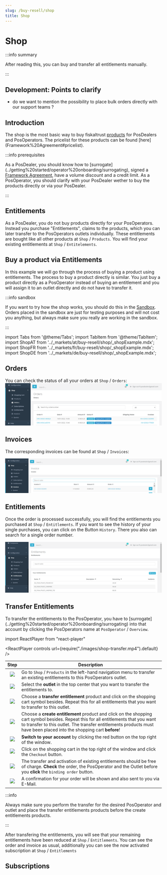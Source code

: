 ```yaml
---
slug: /buy-resell/shop
title: Shop
---
```

# Shop

:::info summary

After reading this, you can buy and transfer all entitlements manually.

:::

## Development: Points to clarify
- do we want to mention the possibility to place bulk orders directly with our support teams ?

## Introduction

The shop is the most basic way to buy fiskaltrust [products](products) for PosDealers and PosOperators. The pricelist for these products can be found [here] (Framework%20Agreement#pricelist).

:::info prerequisites

As a PosDealer, you should know how to [surrogate] (../getting%20started/operator%20onboarding/surrogating), signed a  [Framework Agreement](framework-agreement), have a volume discount and a credit limit. 
As a PosOperator, you should clarify with your PosDealer wether to buy the products directly or via your PosDealer.

:::

## Entitlements

As a PosDealer, you do not buy products directly for your PosOperators. Instead you purchase "Entitlements", claims to the products, which you can later transfer to the PosOperators outlets individually. These entitlements are bought like all other products at `Shop` / `Products`. You will find your existing entitlements at `Shop` / `Entitelements`. 

## Buy a product via Entitlements

In this example we will go through the process of buying a product using entitlements. The process to buy a product directly is similar. You just buy a product directly as a PosOperator instead of buying an entitlement and you will assign it to an outlet directly and do not have to transfer it.

:::info sandbox

If you  want to try how the shop works, you should do this in the [Sandbox](../getting%20started/sandboxl). Orders placed in the sandbox are just for testing purposes and will not cost you anything, but always make sure you really are working in the sandbox.

:::

import Tabs from '@theme/Tabs';
import TabItem from '@theme/TabItem';
import ShopAT from '../_markets/at/buy-resell/shop/_shopExample.mdx';
import ShopFR from '../_markets/fr/buy-resell/shop/_shopExample.mdx';
import ShopDE from '../_markets/de/buy-resell/shop/_shopExample.mdx';

<Tabs groupId="market">

  <TabItem value="AT" label="Austria">
    <ShopAT />
  </TabItem>

  <TabItem value="FR" label="France">
   <ShopFR />
  </TabItem>

  <TabItem value="DE" label="Germany">
   <ShopDE />
  </TabItem>

</Tabs>

## Orders

You can check the status of all your orders at `Shop` / `Orders`:
![Orders](./images/orders.png)

## Invoices
The corresponding invoices can be found at `Shop` / `Invoices`:

![Invoices](./images/invoices.png)

## Entitlements
Once the order is processed successfully, you will find the entitlements you purchased at `Shop` / `Entitlements`. If you want to see the history of your single purchases, you can click on the Button `History`. There you also can search for a single order number.

![Entitlements](./images/entitlements.png)

## Transfer Entitlements
To transfer the entitlements to the PosOperator, you have to [surrogate] (../getting%20started/operator%20onboarding/surrogating) into that account by clicking the PosOperators name at `PosOperator` / `Overview`. 

import ReactPlayer from "react-player"

<ReactPlayer controls url={require("./images/shop-transfer.mp4").default} /><br />

|             Step             | Description                                                  |
| :--------------------------: | ------------------------------------------------------------ |
| ![](../../../../images/numbers/1.png) | Go to `Shop` / `Products` in the left-hand navigation menu to transfer an existing entitlements to this PosOperators outlet. |
| ![](../../../../images/numbers/2.png) | Select the **outlet** in the top center that you want to transfer the entitlements to. |
| ![](../../../../images/numbers/3.png) | Choose a **transfer entitlement** product and click on the shopping cart symbol besides. Repeat this for all entitlements that you want to transfer to this outlet.  |
| ![](../../../../images/numbers/4.png) | Choose a **create entitlement** product and click on the shopping cart symbol besides. Repeat this for all entitlements that you want to transfer to this outlet. The transfer entitlements products must have been placed into the shopping cart **before**! |
| ![](../../../../images/numbers/5.png) | **Switch to your account** by clicking the red button on the top right of the window. |
| ![](../../../../images/numbers/6.png) | Click on the shopping cart in the top right of the window and click the `Checkout` button.  | 
| ![](../../../../images/numbers/7.png) | The transfer and activation of existing entitlements should be free of charge. **Check** the order, the PosOperator and the Outlet before you **click** the `binding order` button.| 
| ![](../../../../images/numbers/8.png) | A confirmation for your order will be shown and also sent to you via E-Mail.  | 

:::info 

Always make sure you perform the transfer for the desired PosOperator and outlet and place the transfer entitlements products before the create entitlements products.

:::

After transfering the entitlements, you will see that your remaining entitlements have been reduced at `Shop` / `Entitlements`. You can see the order and invoice as usual, additionally you can see the now activated subscription at `Shop` / `Entitlements`

## Subscriptions







